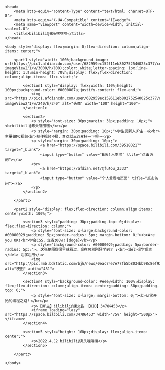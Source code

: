 <html lang="zh-CN">

    <head>
        <meta http-equiv="Content-Type" content="text/html; charset=UTF-8">
        <meta http-equiv="X-UA-Compatible" content="IE=edge">
        <meta name="viewport" content="width=device-width, initial-scale=1.0">
        <title>bilibili@弗头嘿嘿嘿</title>
    </head>

    <body style="display: flex;margin: 0;flex-direction: column;align-items: center;">

        <part1 style="width: 100%;background-image: url(https://pic1.afdiancdn.com/user/682959ec152611eb802752540025c377/common/4b139dfba07fc9ea3f75171b0747ab2e_w1920_h1080_s3993.jpg?imageView2/1/w/3000/h/800);color: white;letter-spacing: 1px;line-height: 1.8;min-height: 70vh;display: flex;flex-direction: column;align-items: flex-start;">

            <section1 style="display: flex;width: 100%;height: 100px;background-color: #0000007a;justify-content: flex-end;">
                <img src="https://pic1.afdiancdn.com/user/682959ec152611eb802752540025c377/avatar/c8960e10408c9479b83ebf7c3c58db04_w1077_h1078_s317.jpg?imageView2/1/w/240/h/240" alt="头像" width="100" height="100">
            </section1>

            <section2>
                <p style="font-size: 30px;margin: 30px;padding: 10px;"><b>bilibili@弗头嘿嘿嘿</b></p>
                <p style="margin: 30px;padding: 10px;">学生党新人UP主一枚<br>主要做MC视频<br>制作视频不易，喜欢就三连支持一下呗～</p>
                <p style="margin: 30px;padding: 10px;">
                    <a href="https://space.bilibili.com/395180217" target="_blank">
                    <input type="button" value="B站个人空间" tltle="点击访问"></a>
                <br>
                    <a href="https://afdian.net/@futou_2333" target="_blank">
                    <input type="button" value="个人爱发电页面" title="点击访问"></a>
                </p>
            </section2>

        </part1>

        <part2 style="display: flex;flex-direction: column;align-items: center;width: 100%;">

            <section3 style="padding: 30px;padding-top: 0;display: flex;flex-direction: column;">
                <p style="font-size: x-large;background-color: #00000029;padding: 5px;border-radius: 5px; margin-bottom: 0;"><b>Are you OK!<br>学会CSS，立省200w！[doge]</b></p>
                <p style="background-color: #00000029;padding: 5px;border-radius: 5px;">↓ 这张梗图我很早就看过，现在居然刚好学到了 ↓<br><del>现学现卖</del> 活学活用</p>
                <img src="http://pic.rmb.bdstatic.com/bjh/news/0eac74e7e77fb5b8034bb98c8ef93e53.gif" alt="梗图" width="431">
            </section3>

            <section4 style="background-color: #eee;width: 100%;display: flex;flex-direction: column;align-items: center;padding: 30px;padding-top: 0;">
                <p style="font-size: x-large; margin-bottom: 0;"><b>从零开始的编程之路！</b></p>
                <p>【UP主】bilibili@康文昌 【UID】34786453</p>
                <iframe loading="lazy" src="https://space.bilibili.com/34786453" width="75%" height="500px"></iframe>
            </section4>

            <section5 style="height: 100px;display: flex;align-items: center;">
                <p>2022.4.12 bilibili@弗头嘿嘿嘿</p>
            </section5>

        </part2>

    </body>

</html>
